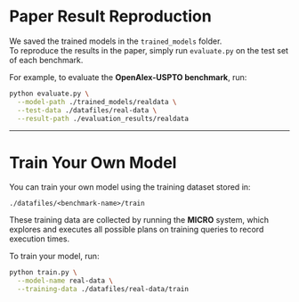 # Paper Result Reproduction

We saved the trained models in the `trained_models` folder.  
To reproduce the results in the paper, simply run `evaluate.py` on the test set of each benchmark.

For example, to evaluate the **OpenAlex-USPTO benchmark**, run:

```bash
python evaluate.py \
  --model-path ./trained_models/realdata \
  --test-data ./datafiles/real-data \
  --result-path ./evaluation_results/realdata
```

---

# Train Your Own Model

You can train your own model using the training dataset stored in:

```
./datafiles/<benchmark-name>/train
```

These training data are collected by running the **MICRO** system, which explores and executes all possible plans on training queries to record execution times.

To train your model, run:

```bash
python train.py \
  --model-name real-data \
  --training-data ./datafiles/real-data/train
```